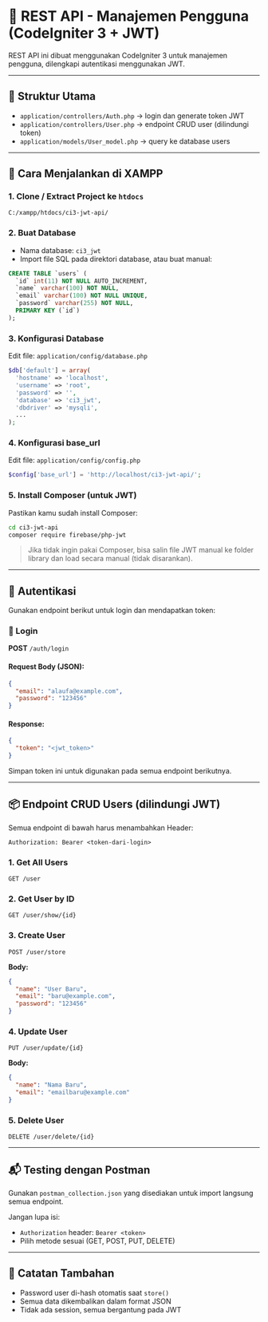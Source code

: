 # 📘 REST API - Manajemen Pengguna (CodeIgniter 3 + JWT)

REST API ini dibuat menggunakan CodeIgniter 3 untuk manajemen pengguna, dilengkapi autentikasi menggunakan JWT.

---

## 📁 Struktur Utama

- `application/controllers/Auth.php` → login dan generate token JWT
- `application/controllers/User.php` → endpoint CRUD user (dilindungi token)
- `application/models/User_model.php` → query ke database users

---

## 🚀 Cara Menjalankan di XAMPP

### 1. Clone / Extract Project ke `htdocs`

```
C:/xampp/htdocs/ci3-jwt-api/
```

### 2. Buat Database

- Nama database: `ci3_jwt`
- Import file SQL pada direktori database, atau buat manual:

```sql
CREATE TABLE `users` (
  `id` int(11) NOT NULL AUTO_INCREMENT,
  `name` varchar(100) NOT NULL,
  `email` varchar(100) NOT NULL UNIQUE,
  `password` varchar(255) NOT NULL,
  PRIMARY KEY (`id`)
);
```

### 3. Konfigurasi Database

Edit file: `application/config/database.php`

```php
$db['default'] = array(
  'hostname' => 'localhost',
  'username' => 'root',
  'password' => '',
  'database' => 'ci3_jwt',
  'dbdriver' => 'mysqli',
  ...
);
```

### 4. Konfigurasi base_url

Edit file: `application/config/config.php`

```php
$config['base_url'] = 'http://localhost/ci3-jwt-api/';
```

### 5. Install Composer (untuk JWT)

Pastikan kamu sudah install Composer:

```bash
cd ci3-jwt-api
composer require firebase/php-jwt
```

> Jika tidak ingin pakai Composer, bisa salin file JWT manual ke folder library dan load secara manual (tidak disarankan).

---

## 🔐 Autentikasi

Gunakan endpoint berikut untuk login dan mendapatkan token:

### 🔸 Login

**POST** `/auth/login`

#### Request Body (JSON):

```json
{
  "email": "alaufa@example.com",
  "password": "123456"
}
```

#### Response:

```json
{
  "token": "<jwt_token>"
}
```

Simpan token ini untuk digunakan pada semua endpoint berikutnya.

---

## 📦 Endpoint CRUD Users (dilindungi JWT)

Semua endpoint di bawah harus menambahkan Header:

```
Authorization: Bearer <token-dari-login>
```

### 1. Get All Users

```
GET /user
```

### 2. Get User by ID

```
GET /user/show/{id}
```

### 3. Create User

```
POST /user/store
```

**Body:**

```json
{
  "name": "User Baru",
  "email": "baru@example.com",
  "password": "123456"
}
```

### 4. Update User

```
PUT /user/update/{id}
```

**Body:**

```json
{
  "name": "Nama Baru",
  "email": "emailbaru@example.com"
}
```

### 5. Delete User

```
DELETE /user/delete/{id}
```

---

## 📬 Testing dengan Postman

Gunakan `postman_collection.json` yang disediakan untuk import langsung semua endpoint.

Jangan lupa isi:

- `Authorization` header: `Bearer <token>`
- Pilih metode sesuai (GET, POST, PUT, DELETE)

---

## 📌 Catatan Tambahan

- Password user di-hash otomatis saat `store()`
- Semua data dikembalikan dalam format JSON
- Tidak ada session, semua bergantung pada JWT

